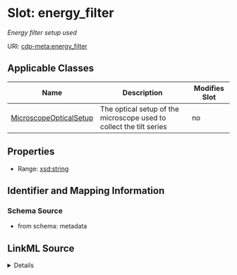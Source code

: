# Slot: energy_filter


_Energy filter setup used_



URI: [cdp-meta:energy_filter](metadataenergy_filter)



<!-- no inheritance hierarchy -->




## Applicable Classes

| Name | Description | Modifies Slot |
| --- | --- | --- |
[MicroscopeOpticalSetup](MicroscopeOpticalSetup.md) | The optical setup of the microscope used to collect the tilt series |  no  |







## Properties

* Range: [xsd:string](http://www.w3.org/2001/XMLSchema#string)





## Identifier and Mapping Information







### Schema Source


* from schema: metadata




## LinkML Source

<details>
```yaml
name: energy_filter
description: Energy filter setup used
from_schema: metadata
exact_mappings:
- cdp-common:tiltseries_microscope_energy_filter
rank: 1000
alias: energy_filter
owner: MicroscopeOpticalSetup
domain_of:
- MicroscopeOpticalSetup
range: string
inlined: true
inlined_as_list: true

```
</details>